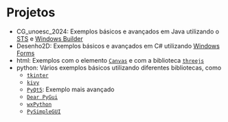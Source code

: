 # Projetos
* CG_unoesc_2024: Exemplos básicos e avançados em Java utilizando o [STS](https://spring.io/tools) e [Windows Builder](https://eclipse.dev/windowbuilder/)
* Desenho2D: Exemplos básicos e avançados em C# utilizando [Windows Forms](https://pt.wikipedia.org/wiki/Windows_Forms)
* html: Exemplos com o elemento [`Canvas`](https://www.w3schools.com/html/html5_canvas.asp) e com a biblioteca [`threejs`](https://threejs.org/)
* python: Vários exemplos básicos utilizando diferentes bibliotecas, como
  * [`tkinter`](https://docs.python.org/3/library/tkinter.html)
  * [`kivy`](https://kivy.org/)
  * [`PyQt5`](https://www.riverbankcomputing.com/software/pyqt/): Exemplo mais avançado
  * [`Dear PyGui`](https://dearpygui.readthedocs.io/)
  * [`wxPython`](https://www.wxpython.org/)
  * [`PySimpleGUI`](https://www.pysimplegui.com/)
